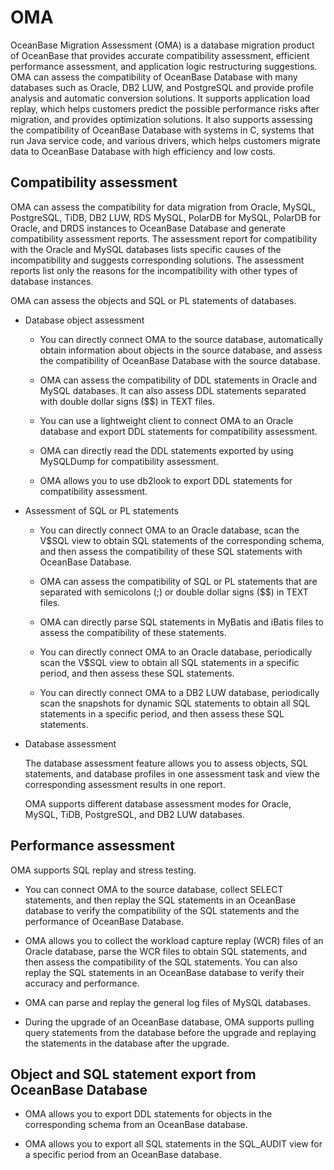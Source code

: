 # OMA

OceanBase Migration Assessment (OMA) is a database migration product of OceanBase that provides accurate compatibility assessment, efficient performance assessment, and application logic restructuring suggestions. OMA can assess the compatibility of OceanBase Database with many databases such as Oracle, DB2 LUW, and PostgreSQL and provide profile analysis and automatic conversion solutions. It supports application load replay, which helps customers predict the possible performance risks after migration, and provides optimization solutions. It also supports assessing the compatibility of OceanBase Database with systems in C, systems that run Java service code, and various drivers, which helps customers migrate data to OceanBase Database with high efficiency and low costs. 

## Compatibility assessment

OMA can assess the compatibility for data migration from Oracle, MySQL, PostgreSQL, TiDB, DB2 LUW, RDS MySQL, PolarDB for MySQL, PolarDB for Oracle, and DRDS instances to OceanBase Database and generate compatibility assessment reports. The assessment report for compatibility with the Oracle and MySQL databases lists specific causes of the incompatibility and suggests corresponding solutions. The assessment reports list only the reasons for the incompatibility with other types of database instances. 

OMA can assess the objects and SQL or PL statements of databases.

* Database object assessment

   * You can directly connect OMA to the source database, automatically obtain information about objects in the source database, and assess the compatibility of OceanBase Database with the source database. 

   * OMA can assess the compatibility of DDL statements in Oracle and MySQL databases. It can also assess DDL statements separated with double dollar signs ($$) in TEXT files. 

   * You can use a lightweight client to connect OMA to an Oracle database and export DDL statements for compatibility assessment. 

   * OMA can directly read the DDL statements exported by using MySQLDump for compatibility assessment. 

   * OMA allows you to use db2look to export DDL statements for compatibility assessment. 

* Assessment of SQL or PL statements

   * You can directly connect OMA to an Oracle database, scan the V$SQL view to obtain SQL statements of the corresponding schema, and then assess the compatibility of these SQL statements with OceanBase Database. 

   * OMA can assess the compatibility of SQL or PL statements that are separated with semicolons (;) or double dollar signs ($$) in TEXT files. 

   * OMA can directly parse SQL statements in MyBatis and iBatis files to assess the compatibility of these statements. 

   * You can directly connect OMA to an Oracle database, periodically scan the V$SQL view to obtain all SQL statements in a specific period, and then assess these SQL statements. 

   * You can directly connect OMA to a DB2 LUW database, periodically scan the snapshots for dynamic SQL statements to obtain all SQL statements in a specific period, and then assess these SQL statements. 

* Database assessment

   The database assessment feature allows you to assess objects, SQL statements, and database profiles in one assessment task and view the corresponding assessment results in one report. 

   OMA supports different database assessment modes for Oracle, MySQL, TiDB, PostgreSQL, and DB2 LUW databases. 

## Performance assessment

OMA supports SQL replay and stress testing.

* You can connect OMA to the source database, collect SELECT statements, and then replay the SQL statements in an OceanBase database to verify the compatibility of the SQL statements and the performance of OceanBase Database. 

* OMA allows you to collect the workload capture replay (WCR) files of an Oracle database, parse the WCR files to obtain SQL statements, and then assess the compatibility of the SQL statements. You can also replay the SQL statements in an OceanBase database to verify their accuracy and performance. 

* OMA can parse and replay the general log files of MySQL databases. 

* During the upgrade of an OceanBase database, OMA supports pulling query statements from the database before the upgrade and replaying the statements in the database after the upgrade. 

## Object and SQL statement export from OceanBase Database

* OMA allows you to export DDL statements for objects in the corresponding schema from an OceanBase database. 

* OMA allows you to export all SQL statements in the SQL_AUDIT view for a specific period from an OceanBase database. 
